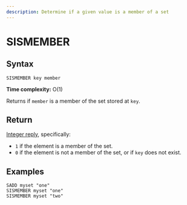 ```yaml
---
description: Determine if a given value is a member of a set
---
```


# SISMEMBER

## Syntax

    SISMEMBER key member

**Time complexity:** O(1)

Returns if `member` is a member of the set stored at `key`.

## Return

[Integer reply](https://redis.io/docs/reference/protocol-spec#resp-integers), specifically:

* `1` if the element is a member of the set.
* `0` if the element is not a member of the set, or if `key` does not exist.

## Examples

```cli
SADD myset "one"
SISMEMBER myset "one"
SISMEMBER myset "two"
```
